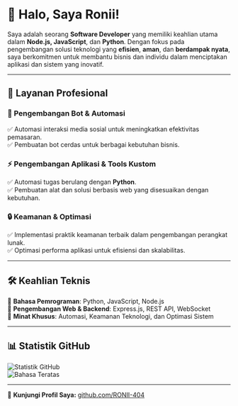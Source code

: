 # 👋 Halo, Saya Ronii!

Saya adalah seorang **Software Developer** yang memiliki keahlian utama dalam **Node.js, JavaScript**, dan **Python**. Dengan fokus pada pengembangan solusi teknologi yang **efisien**, **aman**, dan **berdampak nyata**, saya berkomitmen untuk membantu bisnis dan individu dalam menciptakan aplikasi dan sistem yang inovatif.

---

## 💼 **Layanan Profesional**

### 🚀 Pengembangan Bot & Automasi
✅ Automasi interaksi media sosial untuk meningkatkan efektivitas pemasaran.  
✅ Pembuatan bot cerdas untuk berbagai kebutuhan bisnis.  

### ⚡ Pengembangan Aplikasi & Tools Kustom
✅ Automasi tugas berulang dengan **Python**.  
✅ Pembuatan alat dan solusi berbasis web yang disesuaikan dengan kebutuhan.  

### 🔒 Keamanan & Optimasi
✅ Implementasi praktik keamanan terbaik dalam pengembangan perangkat lunak.  
✅ Optimasi performa aplikasi untuk efisiensi dan skalabilitas.  

---

## 🛠️ **Keahlian Teknis**
🔹 **Bahasa Pemrograman**: Python, JavaScript, Node.js  
🔹 **Pengembangan Web & Backend**: Express.js, REST API, WebSocket  
🔹 **Minat Khusus**: Automasi, Keamanan Teknologi, dan Optimasi Sistem  

---

## 📊 **Statistik GitHub**
![Statistik GitHub](https://github-readme-stats.vercel.app/api?username=khamdihi-dev&show_icons=true&theme=radical)  
![Bahasa Teratas](https://github-readme-stats.vercel.app/api/top-langs/?username=khamdihi-dev&layout=compact&theme=radical)  

---

📌 **Kunjungi Profil Saya:** [github.com/RONII-404](https://github.com/RONII-404)
